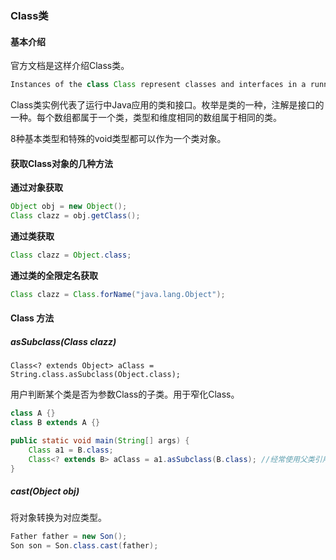 ### Class类

#### 基本介绍

官方文档是这样介绍Class类。

```java
Instances of the class Class represent classes and interfaces in a running Java application. An enum is a kind of class and an annotation is a kind of interface. Every array also belongs to a class that is reflected as a Class object that is shared by all arrays with the same element type and number of dimensions. The primitive Java types (boolean, byte, char, short, int, long, float, and double), and the keyword void are also represented as Class objects.
```

Class类实例代表了运行中Java应用的类和接口。枚举是类的一种，注解是接口的一种。每个数组都属于一个类，类型和维度相同的数组属于相同的类。

8种基本类型和特殊的void类型都可以作为一个类对象。



#### 获取Class对象的几种方法

**通过对象获取**

```java
Object obj = new Object();
Class clazz = obj.getClass();
```

**通过类获取**

```java
Class clazz = Object.class;
```

**通过类的全限定名获取**

```java
Class clazz = Class.forName("java.lang.Object");
```



#### Class 方法



##### asSubclass(Class<T> clazz)

```
Class<? extends Object> aClass = String.class.asSubclass(Object.class);
```

用户判断某个类是否为参数Class的子类。用于窄化Class。

```java
class A {}
class B extends A {}

public static void main(String[] args) {
    Class a1 = B.class;
    Class<? extends B> aClass = a1.asSubclass(B.class); //经常使用父类引用子类对象。想把父类强转为子类，会有警告，而这样使用，无警告。
}
```



##### cast(Object obj)

将对象转换为对应类型。

```java
Father father = new Son();
Son son = Son.class.cast(father);
```



